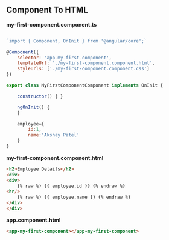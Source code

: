 ## Component To HTML

**my-first-component.component.ts**

```javascript

`import { Component, OnInit } from '@angular/core';`

@Component({
	selector: 'app-my-first-component',
	templateUrl: './my-first-component.component.html',
	styleUrls: ['./my-first-component.component.css']
})

export class MyFirstComponentComponent implements OnInit {

	constructor() { }

	ngOnInit() {
	}

	employee={
		id:1,
		name:'Akshay Patel'
	}
}

```
**my-first-component.component.html**

```html
<h2>Employee Details</h2>
<div>
<div>
	{% raw %} {{ employee.id }} {% endraw %}
<hr/>
	{% raw %} {{ employee.name }} {% endraw %}
</div>
</div>
```

**app.component.html**

```html
<app-my-first-component></app-my-first-component>
```
